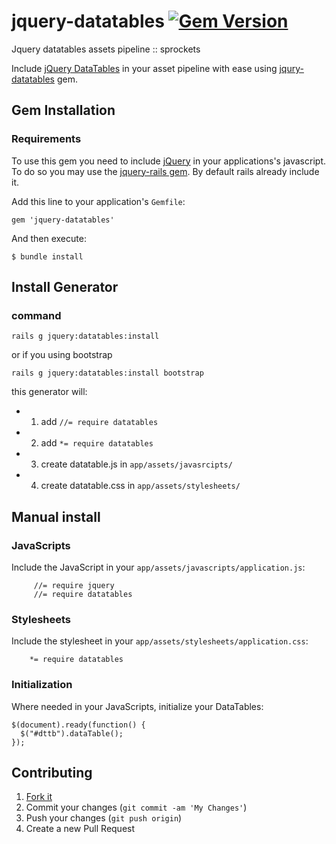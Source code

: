 # jquery-datatables [![Gem Version](https://badge.fury.io/rb/jquery-datatables.svg)](http://badge.fury.io/rb/jquery-datatables)
Jquery datatables assets pipeline :: sprockets

Include [jQuery DataTables](http://www.datatables.net/) in your asset pipeline with ease using [jqury-datatables](https://rubygems.org/gems/jqury-datatables) gem.

## Gem Installation

### Requirements
To use this gem you need to include [jQuery](http://jquery.com/) in your applications's javascript.
To do so you may use the [jquery-rails gem](https://github.com/rails/jquery-rails). By default rails already include it.


Add this line to your application's `Gemfile`:

```
gem 'jquery-datatables'
```

And then execute:

    $ bundle install

## Install Generator

### command
``` 
rails g jquery:datatables:install 

```

or if you using bootstrap

``` 
rails g jquery:datatables:install bootstrap 

```

this generator will: 
  -  1. add ```//= require datatables ```
  -  2. add ```*= require datatables ```
  -  3. create datatable.js  in ```app/assets/javasrcipts/```
  -  4. create datatable.css in  ```app/assets/stylesheets/```

## Manual install

### JavaScripts

Include the JavaScript in your `app/assets/javascripts/application.js`:
```
     //= require jquery
     //= require datatables
```

### Stylesheets
Include the stylesheet in your `app/assets/stylesheets/application.css`:
```
    *= require datatables
```
### Initialization

Where needed in your JavaScripts, initialize your DataTables:

```
$(document).ready(function() {
  $("#dttb").dataTable();
});
```

## Contributing

1. [Fork it]( https://github.com/mkhairi/jquery-datatables/fork)
2. Commit your changes (`git commit -am 'My Changes'`)
3. Push your changes (`git push origin`)
5. Create a new Pull Request
